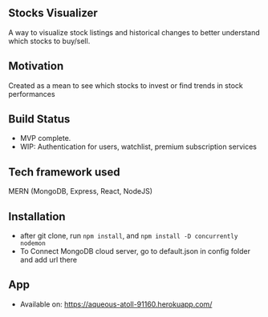 ## Stocks Visualizer
A way to visualize stock listings and historical changes to better understand which stocks to buy/sell.

## Motivation 
Created as a mean to see which stocks to invest or find trends in stock performances

## Build Status 
* MVP complete. 
* WIP: Authentication for users, watchlist, premium subscription services

## Tech framework used 
MERN (MongoDB, Express, React, NodeJS)

## Installation 
* after git clone, run ```npm install```, and ```npm install -D concurrently nodemon```
* To Connect MongoDB cloud server, go to default.json in config folder and add url there

## App
* Available on: https://aqueous-atoll-91160.herokuapp.com/
